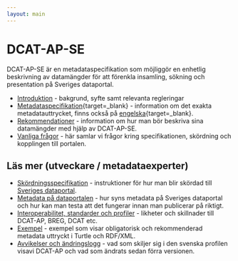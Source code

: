 ```yaml
---
layout: main
---
```


# DCAT-AP-SE
DCAT-AP-SE är en metadataspecifikation som möjliggör en enhetlig beskrivning av datamängder för att förenkla insamling, sökning och presentation på Sveriges dataportal.

- [Introduktion](docs/introduction.md) - bakgrund, syfte samt relevanta regleringar
- [Metadataspecifikation](/dcat/sv){target=_blank} - information om det exakta metadatauttrycket, finns också på [engelska](/dcat/en){target=_blank}.
- [Rekommendationer](docs/recommendations.md) - information om hur man bör beskriva sina datamängder med hjälp av DCAT-AP-SE.
- [Vanliga frågor](docs/faq.md) - här samlar vi frågor kring specifikationen, skördning och kopplingen till portalen.

## Läs mer (utveckare / metadataexperter)

- [Skördningsspecifikation](docs/harvesting.md) - instruktioner för hur man blir skördad till [Sveriges dataportal](https://oppnadata.se).
- [Metadata på dataportalen](docs/dataportal.md) - hur syns metadata på Sveriges dataportal och hur kan man testa att det fungerar innan man publicerar på riktigt.
- [Interoperabilitet, standarder och profiler](docs/standards.md) - likheter och skillnader till DCAT-AP, BREG, DCAT etc.
- [Exempel](docs/examples.md) - exempel som visar obligatorisk och rekommenderad metadata uttryckt i Turtle och RDF/XML.
- [Avvikelser och ändringslogg](docs/changes.md) - vad som skiljer sig i den svenska profilen visavi DCAT-AP och vad som ändrats sedan förra versionen.
